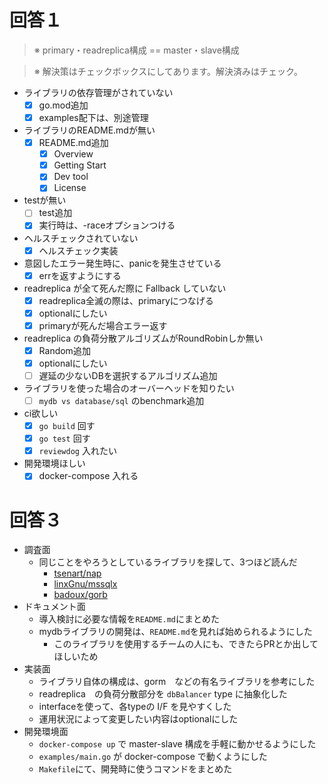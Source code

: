 # 回答１
> ※ primary・readreplica構成 == master・slave構成

> ※ 解決策はチェックボックスにしてあります。解決済みはチェック。

- ライブラリの依存管理がされていない
  - [x] go.mod追加
  - [x] examples配下は、別途管理
- ライブラリのREADME.mdが無い
  - [x] README.md追加
    - [x] Overview
    - [x] Getting Start
    - [x] Dev tool
    - [x] License
- testが無い
  - [ ] test追加
  - [x] 実行時は、-raceオプションつける
- ヘルスチェックされていない
  - [x] ヘルスチェック実装
- 意図したエラー発生時に、panicを発生させている
  - [x] errを返すようにする
- readreplica が全て死んだ際に Fallback していない
  - [x] readreplica全滅の際は、primaryにつなげる
  - [x] optionalにしたい
  - [x] primaryが死んだ場合エラー返す
- readreplica の負荷分散アルゴリズムがRoundRobinしか無い
  - [x] Random追加
  - [x] optionalにしたい
  - [ ] 遅延の少ないDBを選択するアルゴリズム追加
- ライブラリを使った場合のオーバーヘッドを知りたい
  - [ ] `mydb vs database/sql` のbenchmark追加
- ci欲しい
  - [x] `go build` 回す
  - [x] `go test` 回す
  - [x] `reviewdog` 入れたい
- 開発環境ほしい
  - [x] docker-compose 入れる

# 回答３
- 調査面
  - 同じことをやろうとしているライブラリを探して、3つほど読んだ
    - [tsenart/nap](https://github.com/tsenart/nap)
    - [linxGnu/mssqlx](https://github.com/linxGnu/mssqlx)
    - [badoux/gorb](https://github.com/badoux/gorb)
- ドキュメント面
  - 導入検討に必要な情報を`README.md`にまとめた
  - mydbライブラリの開発は、`README.md`を見れば始められるようにした
    - このライブラリを使用するチームの人にも、できたらPRとか出してほしいため
- 実装面
  - ライブラリ自体の構成は、gorm　などの有名ライブラリを参考にした
  - readreplica　の負荷分散部分を `dbBalancer` type に抽象化した
  - interfaceを使って、各typeの I/F を見やすくした
  - 運用状況によって変更したい内容はoptionalにした
- 開発環境面
  - `docker-compose up` で master-slave 構成を手軽に動かせるようにした
  - `examples/main.go` が docker-compose で動くようにした
  - `Makefile`にて、開発時に使うコマンドをまとめた
